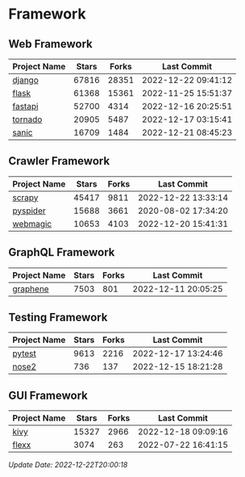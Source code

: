 # Framework

## Web Framework
| Project Name | Stars | Forks | Last Commit |
| ------------ | ----- | ----- | ----------- |
| [django](https://github.com/django/django) | 67816 | 28351 | 2022-12-22 09:41:12 |
| [flask](https://github.com/pallets/flask) | 61368 | 15361 | 2022-11-25 15:51:37 |
| [fastapi](https://github.com/tiangolo/fastapi) | 52700 | 4314 | 2022-12-16 20:25:51 |
| [tornado](https://github.com/tornadoweb/tornado) | 20905 | 5487 | 2022-12-17 03:15:41 |
| [sanic](https://github.com/sanic-org/sanic) | 16709 | 1484 | 2022-12-21 08:45:23 |

## Crawler Framework
| Project Name | Stars | Forks | Last Commit |
| ------------ | ----- | ----- | ----------- |
| [scrapy](https://github.com/scrapy/scrapy) | 45417 | 9811 | 2022-12-22 13:33:14 |
| [pyspider](https://github.com/binux/pyspider) | 15688 | 3661 | 2020-08-02 17:34:20 |
| [webmagic](https://github.com/code4craft/webmagic) | 10653 | 4103 | 2022-12-20 15:41:31 |

## GraphQL Framework
| Project Name | Stars | Forks | Last Commit |
| ------------ | ----- | ----- | ----------- |
| [graphene](https://github.com/graphql-python/graphene) | 7503 | 801 | 2022-12-11 20:05:25 |

## Testing Framework
| Project Name | Stars | Forks | Last Commit |
| ------------ | ----- | ----- | ----------- |
| [pytest](https://github.com/pytest-dev/pytest) | 9613 | 2216 | 2022-12-17 13:24:46 |
| [nose2](https://github.com/nose-devs/nose2) | 736 | 137 | 2022-12-15 18:21:28 |

## GUI Framework
| Project Name | Stars | Forks | Last Commit |
| ------------ | ----- | ----- | ----------- |
| [kivy](https://github.com/kivy/kivy) | 15327 | 2966 | 2022-12-18 09:09:16 |
| [flexx](https://github.com/flexxui/flexx) | 3074 | 263 | 2022-07-22 16:41:15 |

*Update Date: 2022-12-22T20:00:18*